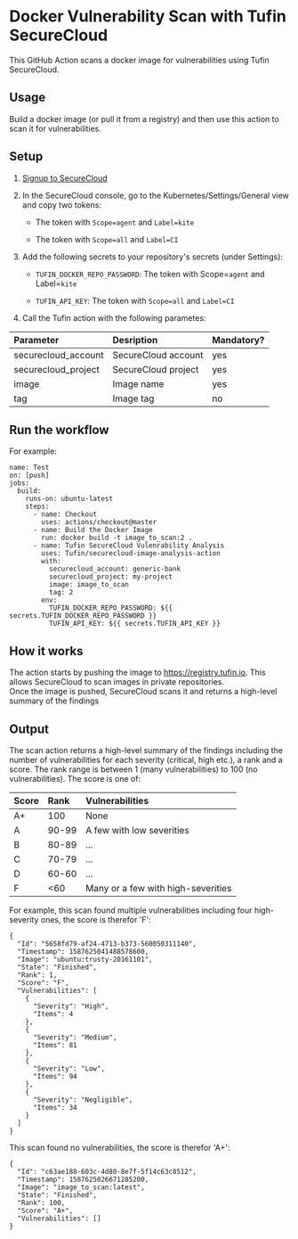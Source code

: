 # Docker Vulnerability Scan with Tufin SecureCloud

This GitHub Action scans a docker image for vulnerabilities using Tufin SecureCloud.

## Usage

Build a docker image (or pull it from a registry) and then use this action to scan it for vulnerabilities.

## Setup

1.  [Signup to SecureCloud](https://www.tufin.com/request-evaluation)

2.  In the SecureCloud console, go to the Kubernetes/Settings/General view and copy two tokens:

    - The token with `Scope=agent` and `Label=kite`

    - The token with `Scope=all` and `Label=CI`

3.  Add the following secrets to your repository's secrets (under Settings):

    - `TUFIN_DOCKER_REPO_PASSWORD`: The token with Scope=`agent` and Label=`kite`

    - `TUFIN_API_KEY`: The token with `Scope=all` and `Label=CI`

4.  Call the Tufin action with the following parametes:

| Parameter           | Desription           | Mandatory?  |
|:------------------- |:-------------------- |:----------- |
| securecloud_account | SecureCloud account  | yes         |
| securecloud_project | SecureCloud project  | yes         |
| image               | Image name           | yes         |
| tag                 | Image tag            | no          |


## Run the workflow

For example:

```
name: Test
on: [push]
jobs:
  build:
    runs-on: ubuntu-latest
    steps:
      - name: Checkout
        uses: actions/checkout@master
      - name: Build the Docker Image
        run: docker build -t image_to_scan:2 . 
      - name: Tufin SecureCloud Vulenrability Analysis
        uses: Tufin/securecloud-image-analysis-action
        with:
          securecloud_account: generic-bank
          securecloud_project: my-project
          image: image_to_scan
          tag: 2
        env:
          TUFIN_DOCKER_REPO_PASSWORD: ${{ secrets.TUFIN_DOCKER_REPO_PASSWORD }}
          TUFIN_API_KEY: ${{ secrets.TUFIN_API_KEY }}
```

## How it works

The action starts by pushing the image to https://registry.tufin.io. This allows SecureCloud to scan images in private repositories.  
Once the image is pushed, SecureCloud scans it and returns a high-level summary of the findings

## Output

The scan action returns a high-level summary of the findings including the number of vulnerabilities for each severity (critical, high etc.), a rank and a score.
The rank range is between 1 (many vulnerabilities) to 100 (no vulnerabilities).
The score is one of:

| Score | Rank  | Vulnerabilities                    |
|:------|:------|:-----------------------------------|
| A+    | 100   | None                               |
| A     | 90-99 | A few with low severities          |
| B     | 80-89 | ...                                |
| C     | 70-79 | ...                                |
| D     | 60-60 | ...                                |
| F     | <60   | Many or a few with high-severities |

For example, this scan found multiple vulnerabilities including four high-severity ones, the score is therefor 'F':

```
{
  "Id": "5658fd79-af24-4713-b373-560050311140",
  "Timestamp": 1587625041488578600,
  "Image": "ubuntu:trusty-20161101",
  "State": "Finished",
  "Rank": 1,
  "Score": "F",
  "Vulnerabilities": [
    {
      "Severity": "High",
      "Items": 4
    },
    {
      "Severity": "Medium",
      "Items": 81
    },
    {
      "Severity": "Low",
      "Items": 94
    },
    {
      "Severity": "Negligible",
      "Items": 34
    }
  ]
}
```

This scan found no vulnerabilities, the score is therefor 'A+':

```
{
  "Id": "c63ae188-603c-4d80-8e7f-5f14c63c8512",
  "Timestamp": 1587625026671285200,
  "Image": "image_to_scan:latest",
  "State": "Finished",
  "Rank": 100,
  "Score": "A+",
  "Vulnerabilities": []
}
```